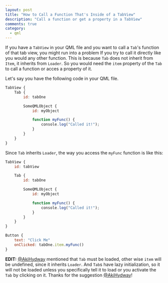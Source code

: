 ```yaml
---
layout: post
title: "How to Call a Function That's Inside of a TabView"
description: "Call a function or get a property in a TabView"
comments: true
category:
  - qml
---
```


If you have a `TabView` in your QML file and you want to call a `Tab`'s function of that tab view, you might run into a problem If you try to call it directly
like you would any other function. This is because `Tab` does not inherit from `Item`, it inherits from `Loader`. So you would need the `item` property of the
`Tab` to call a function or acces a property of it.

Let's say you have the following code in your QML file.

```qml
TabView {
    Tab {
        id: tabOne

        SomeQMLObject {
            id: myObject

            function myFunc() {
                console.log("Called it!");
            }
        }
    }
}
```

Since `Tab` inherits `Loader`, the way you access the `myFunc` function is like this:

```qml
TabView {
    id: tabView

    Tab {
        id: tabOne

        SomeQMLObject {
            id: myObject

            function myFunc() {
                console.log("Called it!");
            }
        }
    }
}

Button {
    text: "Click Me"
    onClicked: tabOne.item.myFunc()
}
``````

**EDIT:** [@AkiHydway][aki_twitter_link] mentioned that `Tab` must be loaded, other wise `item` will be undefined, since it inherits `Loader`. And `Tab`s have lazy initialization, so it will not be loaded unless you specifically tell it to load or you activate the `Tab` by clicking on it. Thanks for the suggestion [@AkiHydway][aki_twitter_link]!


[aki_twitter_link]: https://twitter.com/AkiHydway

